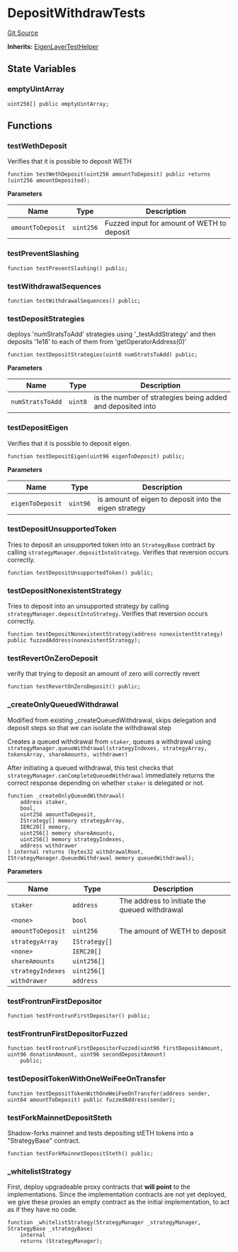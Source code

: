 # DepositWithdrawTests
[Git Source](https://github.com/Sabnock01/eigenlayer-contracts/blob/fa80db0202cf74fb2bae3ffc6aa6db988074a698/src/test/DepositWithdraw.t.sol)

**Inherits:**
[EigenLayerTestHelper](/docs/docgen/src/src/test/EigenLayerTestHelper.t.sol/contract.EigenLayerTestHelper.md)


## State Variables
### emptyUintArray

```solidity
uint256[] public emptyUintArray;
```


## Functions
### testWethDeposit

Verifies that it is possible to deposit WETH


```solidity
function testWethDeposit(uint256 amountToDeposit) public returns (uint256 amountDeposited);
```
**Parameters**

|Name|Type|Description|
|----|----|-----------|
|`amountToDeposit`|`uint256`|Fuzzed input for amount of WETH to deposit|


### testPreventSlashing


```solidity
function testPreventSlashing() public;
```

### testWithdrawalSequences


```solidity
function testWithdrawalSequences() public;
```

### testDepositStrategies

deploys 'numStratsToAdd' strategies using '_testAddStrategy' and then deposits '1e18' to each of them from 'getOperatorAddress(0)'


```solidity
function testDepositStrategies(uint8 numStratsToAdd) public;
```
**Parameters**

|Name|Type|Description|
|----|----|-----------|
|`numStratsToAdd`|`uint8`|is the number of strategies being added and deposited into|


### testDepositEigen

Verifies that it is possible to deposit eigen.


```solidity
function testDepositEigen(uint96 eigenToDeposit) public;
```
**Parameters**

|Name|Type|Description|
|----|----|-----------|
|`eigenToDeposit`|`uint96`|is amount of eigen to deposit into the eigen strategy|


### testDepositUnsupportedToken

Tries to deposit an unsupported token into an `StrategyBase` contract by calling `strategyManager.depositIntoStrategy`.
Verifies that reversion occurs correctly.


```solidity
function testDepositUnsupportedToken() public;
```

### testDepositNonexistentStrategy

Tries to deposit into an unsupported strategy by calling `strategyManager.depositIntoStrategy`.
Verifies that reversion occurs correctly.


```solidity
function testDepositNonexistentStrategy(address nonexistentStrategy) public fuzzedAddress(nonexistentStrategy);
```

### testRevertOnZeroDeposit

verify that trying to deposit an amount of zero will correctly revert


```solidity
function testRevertOnZeroDeposit() public;
```

### _createOnlyQueuedWithdrawal

Modified from existing _createQueuedWithdrawal, skips delegation and deposit steps so that we can isolate the withdrawal step

Creates a queued withdrawal from `staker`, queues a withdrawal using
`strategyManager.queueWithdrawal(strategyIndexes, strategyArray, tokensArray, shareAmounts, withdrawer)`

After initiating a queued withdrawal, this test checks that `strategyManager.canCompleteQueuedWithdrawal` immediately returns the correct
response depending on whether `staker` is delegated or not.


```solidity
function _createOnlyQueuedWithdrawal(
    address staker,
    bool,
    uint256 amountToDeposit,
    IStrategy[] memory strategyArray,
    IERC20[] memory,
    uint256[] memory shareAmounts,
    uint256[] memory strategyIndexes,
    address withdrawer
) internal returns (bytes32 withdrawalRoot, IStrategyManager.QueuedWithdrawal memory queuedWithdrawal);
```
**Parameters**

|Name|Type|Description|
|----|----|-----------|
|`staker`|`address`|The address to initiate the queued withdrawal|
|`<none>`|`bool`||
|`amountToDeposit`|`uint256`|The amount of WETH to deposit|
|`strategyArray`|`IStrategy[]`||
|`<none>`|`IERC20[]`||
|`shareAmounts`|`uint256[]`||
|`strategyIndexes`|`uint256[]`||
|`withdrawer`|`address`||


### testFrontrunFirstDepositor


```solidity
function testFrontrunFirstDepositor() public;
```

### testFrontrunFirstDepositorFuzzed


```solidity
function testFrontrunFirstDepositorFuzzed(uint96 firstDepositAmount, uint96 donationAmount, uint96 secondDepositAmount)
    public;
```

### testDepositTokenWithOneWeiFeeOnTransfer


```solidity
function testDepositTokenWithOneWeiFeeOnTransfer(address sender, uint64 amountToDeposit) public fuzzedAddress(sender);
```

### testForkMainnetDepositSteth

Shadow-forks mainnet and tests depositing stETH tokens into a "StrategyBase" contract.


```solidity
function testForkMainnetDepositSteth() public;
```

### _whitelistStrategy

First, deploy upgradeable proxy contracts that **will point** to the implementations. Since the implementation contracts are
not yet deployed, we give these proxies an empty contract as the initial implementation, to act as if they have no code.


```solidity
function _whitelistStrategy(StrategyManager _strategyManager, StrategyBase _strategyBase)
    internal
    returns (StrategyManager);
```

